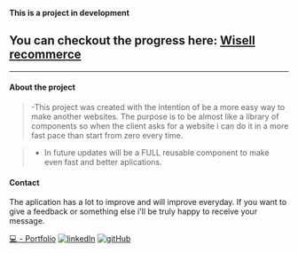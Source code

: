 **This is a project in development**

## You can checkout the progress here: **[Wisell recommerce](https://wisell-ecommerce.netlify.app)**

---

#### About the project

> -This project was created with the intention of be a more easy way to make another websites. The purpose is to be almost like a library of components so when the client asks for a website i can do it in a more fast pace than start from zero every time.

> - In future updates will be a FULL reusable component to make even fast and better aplications.

#### Contact

The aplication has a lot to improve and will improve everyday.
If you want to give a feedback or something else i'll be truly happy to receive your message.

[💻 - Portfolio](https://elizionetoportfolio.netlify.app/)
[![linkedIn](https://img.icons8.com/color/25/000000/linkedin.png)](https://linkedin.com/in/elizioneto)
[![gitHub](https://img.icons8.com/ios-glyphs/25/000000/github.png)](https://github.com/elizioNeto22)
